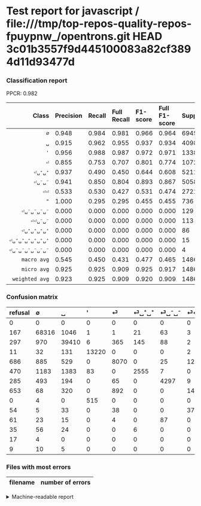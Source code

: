 # Test report for javascript / file:///tmp/top-repos-quality-repos-fpuypnw_/opentrons.git HEAD 3c01b3557f9d445100083a82cf3894d11d93477d

### Classification report

PPCR: 0.982

| Class | Precision | Recall | Full Recall | F1-score | Full F1-score | Support | Full Support | PPCR |
|------:|:----------|:-------|:------------|:---------|:---------|:--------|:-------------|:-----|
| `∅` | 0.948| 0.984| 0.981| 0.966| 0.964| 69451| 69618| 0.998 |
| `␣` | 0.915| 0.962| 0.955| 0.937| 0.934| 40986| 41283| 0.993 |
| `'` | 0.956| 0.988| 0.987| 0.972| 0.971| 13385| 13396| 0.999 |
| `⏎` | 0.855| 0.753| 0.707| 0.801| 0.774| 10721| 11407| 0.940 |
| `⏎␣⁺␣⁺` | 0.937| 0.490| 0.450| 0.644| 0.608| 5211| 5681| 0.917 |
| `⏎␣⁻␣⁻` | 0.941| 0.850| 0.804| 0.893| 0.867| 5058| 5343| 0.947 |
| `⏎⏎` | 0.533| 0.530| 0.427| 0.531| 0.474| 2721| 3374| 0.806 |
| `"` | 1.000| 0.295| 0.295| 0.455| 0.455| 736| 736| 1.000 |
| `⏎␣⁻␣⁻␣⁻␣⁻` | 0.000| 0.000| 0.000| 0.000| 0.000| 129| 190| 0.679 |
| `⏎⏎␣⁻␣⁻` | 0.000| 0.000| 0.000| 0.000| 0.000| 113| 167| 0.677 |
| `⏎␣⁺␣⁺␣⁺␣⁺` | 0.000| 0.000| 0.000| 0.000| 0.000| 86| 121| 0.711 |
| `⏎␣⁺␣⁺␣⁺␣⁺␣⁺␣⁺` | 0.000| 0.000| 0.000| 0.000| 0.000| 15| 24| 0.625 |
| `⏎␣⁻␣⁻␣⁻␣⁻␣⁻␣⁻` | 0.000| 0.000| 0.000| 0.000| 0.000| 4| 21| 0.190 |
| `macro avg` | 0.545| 0.450| 0.431| 0.477| 0.465| 148616| 151361| 0.982 |
| `micro avg` | 0.925| 0.925| 0.909| 0.925| 0.917| 148616| 151361| 0.982 |
| `weighted avg` | 0.923| 0.925| 0.909| 0.920| 0.909| 148616| 151361| 0.982 |

### Confusion matrix

|refusal|  ∅| ␣| '| ⏎| ⏎␣⁺␣⁺| ⏎␣⁻␣⁻| ⏎⏎| "| ⏎⏎␣⁻␣⁻| ⏎␣⁻␣⁻␣⁻␣⁻| ⏎␣⁺␣⁺␣⁺␣⁺| ⏎␣⁻␣⁻␣⁻␣⁻␣⁻␣⁻| ⏎␣⁺␣⁺␣⁺␣⁺␣⁺␣⁺| 
|:---|:---|:---|:---|:---|:---|:---|:---|:---|:---|:---|:---|:---|:---|
|0 |0 |0 |0 |0 |0 |0 |0 |0 |0 |0 |0 |0 |0 |
|167 |68316 |1046 |1 |1 |21 |63 |3 |0 |0 |0 |0 |0 |0 |
|297 |970 |39410 |6 |365 |145 |88 |2 |0 |0 |0 |0 |0 |0 |
|11 |32 |131 |13220 |0 |0 |0 |2 |0 |0 |0 |0 |0 |0 |
|686 |885 |529 |0 |8070 |0 |25 |1212 |0 |0 |0 |0 |0 |0 |
|470 |1183 |1383 |83 |0 |2555 |7 |0 |0 |0 |0 |0 |0 |0 |
|285 |493 |194 |0 |65 |0 |4297 |9 |0 |0 |0 |0 |0 |0 |
|653 |68 |320 |0 |892 |0 |0 |1441 |0 |0 |0 |0 |0 |0 |
|0 |4 |0 |515 |0 |0 |0 |0 |217 |0 |0 |0 |0 |0 |
|54 |5 |33 |0 |38 |0 |0 |37 |0 |0 |0 |0 |0 |0 |
|61 |23 |15 |0 |4 |0 |87 |0 |0 |0 |0 |0 |0 |0 |
|35 |56 |24 |0 |0 |6 |0 |0 |0 |0 |0 |0 |0 |0 |
|17 |4 |0 |0 |0 |0 |0 |0 |0 |0 |0 |0 |0 |0 |
|9 |10 |5 |0 |0 |0 |0 |0 |0 |0 |0 |0 |0 |0 |

### Files with most errors

| filename | number of errors|
|:----:|:-----|

<details>
    <summary>Machine-readable report</summary>
```json
{
  "cl_report": {"\"": {"f1-score": 0.45540398740818466, "precision": 1.0, "recall": 0.29483695652173914, "support": 736}, "\u0027": {"f1-score": 0.9717015803013597, "precision": 0.9562386980108499, "recall": 0.9876727680239074, "support": 13385}, "macro avg": {"f1-score": 0.4768163497374052, "precision": 0.5449751987838877, "recall": 0.4499909500982857, "support": 148616}, "micro avg": {"f1-score": 0.925378155784034, "precision": 0.925378155784034, "recall": 0.925378155784034, "support": 148616}, "weighted avg": {"f1-score": 0.9200049273008162, "precision": 0.9227390420257412, "recall": 0.925378155784034, "support": 148616}, "\u2205": {"f1-score": 0.9655971731448764, "precision": 0.9481880386958875, "recall": 0.9836575427279665, "support": 69451}, "\u23ce": {"f1-score": 0.8007541178805319, "precision": 0.8553259141494436, "recall": 0.75272829027143, "support": 10721}, "\u23ce\u23ce": {"f1-score": 0.53104846139672, "precision": 0.532520325203252, "recall": 0.5295847115031238, "support": 2721}, "\u23ce\u23ce\u2423\u207b\u2423\u207b": {"f1-score": 0.0, "precision": 0.0, "recall": 0.0, "support": 113}, "\u23ce\u2423\u207a\u2423\u207a": {"f1-score": 0.6437389770723104, "precision": 0.9369270260359369, "recall": 0.4903089618115525, "support": 5211}, "\u23ce\u2423\u207a\u2423\u207a\u2423\u207a\u2423\u207a": {"f1-score": 0.0, "precision": 0.0, "recall": 0.0, "support": 86}, "\u23ce\u2423\u207a\u2423\u207a\u2423\u207a\u2423\u207a\u2423\u207a\u2423\u207a": {"f1-score": 0.0, "precision": 0.0, "recall": 0.0, "support": 15}, "\u23ce\u2423\u207b\u2423\u207b": {"f1-score": 0.892883116883117, "precision": 0.9408802277206043, "recall": 0.8495452748121787, "support": 5058}, "\u23ce\u2423\u207b\u2423\u207b\u2423\u207b\u2423\u207b": {"f1-score": 0.0, "precision": 0.0, "recall": 0.0, "support": 129}, "\u23ce\u2423\u207b\u2423\u207b\u2423\u207b\u2423\u207b\u2423\u207b\u2423\u207b": {"f1-score": 0.0, "precision": 0.0, "recall": 0.0, "support": 4}, "\u2423": {"f1-score": 0.9374851324991674, "precision": 0.9145973543745649, "recall": 0.9615478456058166, "support": 40986}},
  "cl_report_full": {"\"": {"f1-score": 0.45540398740818466, "precision": 1.0, "recall": 0.29483695652173914, "support": 736}, "\u0027": {"f1-score": 0.9713089159105103, "precision": 0.9562386980108499, "recall": 0.9868617497760526, "support": 13396}, "macro avg": {"f1-score": 0.46528671450543363, "precision": 0.5449751987838877, "recall": 0.43124240905708555, "support": 151361}, "micro avg": {"f1-score": 0.9169102964560618, "precision": 0.925378155784034, "recall": 0.9085960055760731, "support": 151361}, "weighted avg": {"f1-score": 0.9089230456111362, "precision": 0.9197698405050748, "recall": 0.9085960055760731, "support": 151361}, "\u2205": {"f1-score": 0.9644589071555126, "precision": 0.9481880386958875, "recall": 0.9812979401878824, "support": 69618}, "\u23ce": {"f1-score": 0.7743978504941944, "precision": 0.8553259141494436, "recall": 0.7074603313754712, "support": 11407}, "\u23ce\u23ce": {"f1-score": 0.4740131578947368, "precision": 0.532520325203252, "recall": 0.42708950800237105, "support": 3374}, "\u23ce\u23ce\u2423\u207b\u2423\u207b": {"f1-score": 0.0, "precision": 0.0, "recall": 0.0, "support": 167}, "\u23ce\u2423\u207a\u2423\u207a": {"f1-score": 0.6077545195052331, "precision": 0.9369270260359369, "recall": 0.4497447632459074, "support": 5681}, "\u23ce\u2423\u207a\u2423\u207a\u2423\u207a\u2423\u207a": {"f1-score": 0.0, "precision": 0.0, "recall": 0.0, "support": 121}, "\u23ce\u2423\u207a\u2423\u207a\u2423\u207a\u2423\u207a\u2423\u207a\u2423\u207a": {"f1-score": 0.0, "precision": 0.0, "recall": 0.0, "support": 24}, "\u23ce\u2423\u207b\u2423\u207b": {"f1-score": 0.867204843592331, "precision": 0.9408802277206043, "recall": 0.8042298334269137, "support": 5343}, "\u23ce\u2423\u207b\u2423\u207b\u2423\u207b\u2423\u207b": {"f1-score": 0.0, "precision": 0.0, "recall": 0.0, "support": 190}, "\u23ce\u2423\u207b\u2423\u207b\u2423\u207b\u2423\u207b\u2423\u207b\u2423\u207b": {"f1-score": 0.0, "precision": 0.0, "recall": 0.0, "support": 21}, "\u2423": {"f1-score": 0.9341851066099344, "precision": 0.9145973543745649, "recall": 0.9546302352057747, "support": 41283}},
  "ppcr": 0.9818645489921446
}
```
</details>
